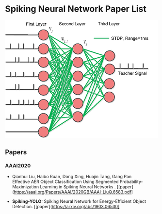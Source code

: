 # Spiking Neural Network Paper List

![recent_develop](./img/VPSNN_fig_snn.png)

## Papers
### AAAI2020

* Qianhui Liu, Haibo Ruan, Dong Xing, Huajin Tang, Gang Pan <br />
Effective AER Object Classification Using Segmented Probability-Maximization
Learning in Spiking Neural Networks .
  [[paper](https://aaai.org/Papers/AAAI/2020GB/AAAI-LiuQ.6583.pdf]

* **Spiking-YOLO:** Spiking Neural Network for Energy-Efficient Object Detection.
  [[paper](https://arxiv.org/abs/1903.06530] 

